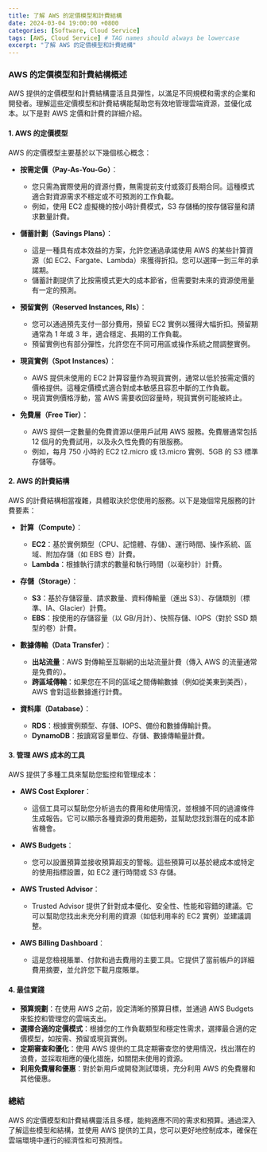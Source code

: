```yaml
---
title: 了解 AWS 的定價模型和計費結構
date: 2024-03-04 19:00:00 +0800
categories: [Software, Cloud Service]
tags: [AWS, Cloud Service] # TAG names should always be lowercase
excerpt: "了解 AWS 的定價模型和計費結構"
---
```


### AWS 的定價模型和計費結構概述

AWS 提供的定價模型和計費結構靈活且具彈性，以滿足不同規模和需求的企業和開發者。理解這些定價模型和計費結構能幫助您有效地管理雲端資源，並優化成本。以下是對 AWS 定價和計費的詳細介紹。

#### 1. **AWS 的定價模型**

AWS 的定價模型主要基於以下幾個核心概念：

- **按需定價（Pay-As-You-Go）**：
  - 您只需為實際使用的資源付費，無需提前支付或簽訂長期合同。這種模式適合對資源需求不穩定或不可預測的工作負載。
  - 例如，使用 EC2 虛擬機的按小時計費模式，S3 存儲桶的按存儲容量和請求數量計費。

- **儲蓄計劃（Savings Plans）**：
  - 這是一種具有成本效益的方案，允許您通過承諾使用 AWS 的某些計算資源（如 EC2、Fargate、Lambda）來獲得折扣。您可以選擇一到三年的承諾期。
  - 儲蓄計劃提供了比按需模式更大的成本節省，但需要對未來的資源使用量有一定的預測。

- **預留實例（Reserved Instances, RIs）**：
  - 您可以通過預先支付一部分費用，預留 EC2 實例以獲得大幅折扣。預留期通常為 1 年或 3 年，適合穩定、長期的工作負載。
  - 預留實例也有部分彈性，允許您在不同可用區或操作系統之間調整實例。

- **現貨實例（Spot Instances）**：
  - AWS 提供未使用的 EC2 計算容量作為現貨實例，通常以低於按需定價的價格提供。這種定價模式適合對成本敏感且容忍中斷的工作負載。
  - 現貨實例價格浮動，當 AWS 需要收回容量時，現貨實例可能被終止。

- **免費層（Free Tier）**：
  - AWS 提供一定數量的免費資源以便用戶試用 AWS 服務。免費層通常包括 12 個月的免費試用，以及永久性免費的有限服務。
  - 例如，每月 750 小時的 EC2 t2.micro 或 t3.micro 實例、5GB 的 S3 標準存儲等。

#### 2. **AWS 的計費結構**

AWS 的計費結構相當複雜，具體取決於您使用的服務。以下是幾個常見服務的計費要素：

- **計算（Compute）**：
  - **EC2**：基於實例類型（CPU、記憶體、存儲）、運行時間、操作系統、區域、附加存儲（如 EBS 卷）計費。
  - **Lambda**：根據執行請求的數量和執行時間（以毫秒計）計費。

- **存儲（Storage）**：
  - **S3**：基於存儲容量、請求數量、資料傳輸量（進出 S3）、存儲類別（標準、IA、Glacier）計費。
  - **EBS**：按使用的存儲容量（以 GB/月計）、快照存儲、IOPS（對於 SSD 類型的卷）計費。

- **數據傳輸（Data Transfer）**：
  - **出站流量**：AWS 對傳輸至互聯網的出站流量計費（傳入 AWS 的流量通常是免費的）。
  - **跨區域傳輸**：如果您在不同的區域之間傳輸數據（例如從美東到美西），AWS 會對這些數據進行計費。

- **資料庫（Database）**：
  - **RDS**：根據實例類型、存儲、IOPS、備份和數據傳輸計費。
  - **DynamoDB**：按讀寫容量單位、存儲、數據傳輸量計費。

#### 3. **管理 AWS 成本的工具**

AWS 提供了多種工具來幫助您監控和管理成本：

- **AWS Cost Explorer**：
  - 這個工具可以幫助您分析過去的費用和使用情況，並根據不同的過濾條件生成報告。它可以顯示各種資源的費用趨勢，並幫助您找到潛在的成本節省機會。

- **AWS Budgets**：
  - 您可以設置預算並接收預算超支的警報。這些預算可以基於總成本或特定的使用指標設置，如 EC2 運行時間或 S3 存儲。

- **AWS Trusted Advisor**：
  - Trusted Advisor 提供了針對成本優化、安全性、性能和容錯的建議。它可以幫助您找出未充分利用的資源（如低利用率的 EC2 實例）並建議調整。

- **AWS Billing Dashboard**：
  - 這是您檢視賬單、付款和過去費用的主要工具。它提供了當前帳戶的詳細費用摘要，並允許您下載月度賬單。

#### 4. **最佳實踐**

- **預算規劃**：在使用 AWS 之前，設定清晰的預算目標，並通過 AWS Budgets 來監控和管理您的雲端支出。
- **選擇合適的定價模式**：根據您的工作負載類型和穩定性需求，選擇最合適的定價模型，如按需、預留或現貨實例。
- **定期審查和優化**：使用 AWS 提供的工具定期審查您的使用情況，找出潛在的浪費，並採取相應的優化措施，如關閉未使用的資源。
- **利用免費層和優惠**：對於新用戶或開發測試環境，充分利用 AWS 的免費層和其他優惠。

### 總結

AWS 的定價模型和計費結構靈活且多樣，能夠適應不同的需求和預算。通過深入了解這些模型和結構，並使用 AWS 提供的工具，您可以更好地控制成本，確保在雲端環境中運行的經濟性和可預測性。
